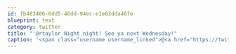 ```yaml
---
id: fb483406-6dd5-46dd-94ec-e1e63dda46fe
blueprint: text
category: twitter
title: "'@rtaylor Night night! See ya next Wednesday!"
caption: '<span class="username username_linked">@<a href="https://twitter.com/rtaylor" title="Elon Musk">rtaylor</a></span> Night night! See ya next Wednesday!'
---
```

